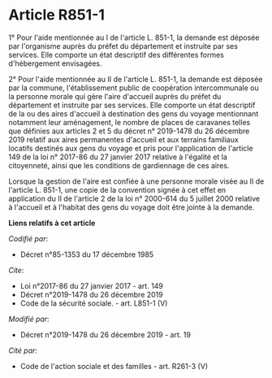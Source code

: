# Article R851-1

1° Pour l'aide mentionnée au I de l'article L. 851-1, la demande est déposée par l'organisme auprès du préfet du département
et instruite par ses services. Elle comporte un état descriptif des différentes formes d'hébergement envisagées. 

2° Pour l'aide mentionnée au II de l'article L. 851-1, la demande est déposée par la commune, l'établissement public de
coopération intercommunale ou la personne morale qui gère l'aire d'accueil auprès du préfet du département et instruite par
ses services. Elle comporte un état descriptif de la ou des aires d'accueil à destination des gens du voyage mentionnant
notamment leur aménagement, le nombre de places de caravanes telles que définies aux articles 2 et 5 du décret n° 2019-1478
du 26 décembre 2019 relatif aux aires permanentes d'accueil et aux terrains familiaux locatifs destinés aux gens du voyage et
pris pour l'application de l'article 149 de la loi n° 2017-86 du 27 janvier 2017 relative à l'égalité et la citoyenneté,
ainsi que les conditions de gardiennage de ces aires. 

Lorsque la gestion de l'aire est confiée à une personne morale visée au II de l'article L. 851-1, une copie de la convention
signée à cet effet en application du II de l'article 2 de la loi n° 2000-614 du 5 juillet 2000 relative à l'accueil et à
l'habitat des gens du voyage doit être jointe à la demande.

**Liens relatifs à cet article**

_Codifié par_:

  - Décret n°85-1353 du 17 décembre 1985

_Cite_:

  - Loi n°2017-86 du 27 janvier 2017 - art. 149
  - Décret n°2019-1478 du 26 décembre 2019
  - Code de la sécurité sociale. - art. L851-1 (V)

_Modifié par_:

  - Décret n°2019-1478 du 26 décembre 2019 - art. 19

_Cité par_:

  - Code de l'action sociale et des familles - art. R261-3 (V)
